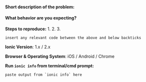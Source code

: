 #### Short description of the problem:


#### What behavior are you expecting?


**Steps to reproduce:**
1. 
2. 
3. 

```
insert any relevant code between the above and below backticks
```

**Ionic Version**: 1.x / 2.x

**Browser & Operating System**: iOS / Android / Chrome


**Run `ionic info` from terminal/cmd prompt:**

```
paste output from `ionic info` here
```
